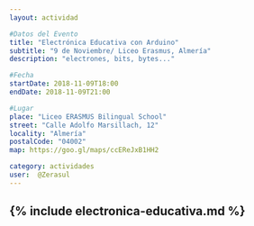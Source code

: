 ```yaml
---
layout: actividad

#Datos del Evento
title: "Electrónica Educativa con Arduino"
subtitle: "9 de Noviembre/ Liceo Erasmus, Almería"
description: "electrones, bits, bytes..."

#Fecha
startDate: 2018-11-09T18:00
endDate: 2018-11-09T21:00

#Lugar
place: "Liceo ERASMUS Bilingual School"
street: "Calle Adolfo Marsillach, 12"
locality: "Almería"
postalCode: "04002"
map: https://goo.gl/maps/ccEReJxB1HH2

category: actividades
user:  @Zerasul 
---
```


{% include electronica-educativa.md %}
---


